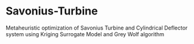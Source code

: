 # Savonius-Turbine
Metaheuristic optimization of Savonius Turbine and Cylindrical Deflector system using Kriging Surrogate Model and Grey Wolf algorithm
